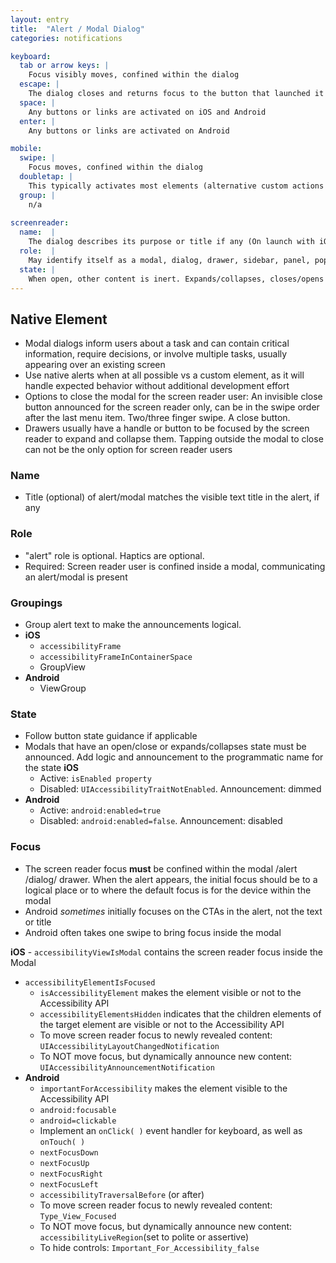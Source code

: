 ```yaml
---
layout: entry
title:  "Alert / Modal Dialog"
categories: notifications

keyboard:
  tab or arrow keys: |
    Focus visibly moves, confined within the dialog
  escape: |
    The dialog closes and returns focus to the button that launched it
  space: |
    Any buttons or links are activated on iOS and Android
  enter: |
    Any buttons or links are activated on Android

mobile:
  swipe: |
    Focus moves, confined within the dialog
  doubletap: |
    This typically activates most elements (alternative custom actions may be implemented)
  group: |
    n/a
    
screenreader:
  name:  |
    The dialog describes its purpose or title if any (On launch with iOS. Often with first swipe on Android or intial focus is on CTA)
  role:  |
    May identify itself as a modal, dialog, drawer, sidebar, panel, popover, menu or alert. Confining the user within the modal communicates the context to the screen reader user that there is a modal present
  state: |
    When open, other content is inert. Expands/collapses, closes/opens states are typically announced for a menu, drawer, sidebar, panel or popover
---
```



## Native Element

- Modal dialogs inform users about a task and can contain critical information, require decisions, or involve multiple tasks, usually appearing over an existing screen
- Use native alerts when at all possible vs a custom element, as it will handle expected behavior without additional development effort
- Options to close the modal for the screen reader user:  An invisible close button announced for the screen reader only, can be in the swipe order after the last menu item.  Two/three finger swipe.  A close button.
- Drawers usually have a handle or button to be focused by the screen reader to expand and collapse them. Tapping outside the modal to close can not be the only option for screen reader users

### Name

- Title (optional) of alert/modal matches the visible text title in the alert, if any

### Role

- "alert" role is optional. Haptics are optional.   
- Required: Screen reader user is confined inside a modal, communicating an alert/modal is present  
  

### Groupings

- Group alert text to make the announcements logical.
- **iOS**
  - `accessibilityFrame`
  - `accessibilityFrameInContainerSpace`
  - GroupView
- **Android**
  - ViewGroup

### State

- Follow button state guidance if applicable
- Modals that have an open/close or expands/collapses state must be announced. Add logic and announcement to the programmatic name for the state
 **iOS**
  - Active: `isEnabled property`
  - Disabled: `UIAccessibilityTraitNotEnabled`. Announcement: dimmed  
- **Android**  
  - Active: `android:enabled=true`
  - Disabled: `android:enabled=false`. Announcement: disabled

### Focus

- The screen reader focus **must** be confined within the modal /alert /dialog/ drawer. When the alert appears, the initial focus should be to a logical place or to where the default focus is for the device within the modal
- Android  _sometimes_  initially focuses on the CTAs in the alert, not the text or title
- Android often takes one swipe to bring focus inside the modal

 **iOS**
	- `accessibilityViewIsModal` contains the screen reader focus inside the Modal
  - `accessibilityElementIsFocused`  
	- `isAccessibilityElement` makes the element visible or not to the Accessibility API
	- `accessibilityElementsHidden` indicates that the children elements of the target element are visible or not to the Accessibility API
	- To move screen reader focus to newly revealed content: `UIAccessibilityLayoutChangedNotification`
	- To NOT move focus, but dynamically announce new content: `UIAccessibilityAnnouncementNotification`
- **Android**
	- `importantForAccessibility` makes the element visible to the Accessibility API
	- `android:focusable`
	- `android=clickable`
	- Implement an `onClick( )` event handler for keyboard, as well as `onTouch( )`
	- `nextFocusDown`
	- `nextFocusUp`
	- `nextFocusRight`
	- `nextFocusLeft`
	- `accessibilityTraversalBefore` (or after)
	- To move screen reader focus to newly revealed content: `Type_View_Focused`
	- To NOT move focus, but dynamically announce new content: `accessibilityLiveRegion`(set to polite or assertive)
	- To hide controls: `Important_For_Accessibility_false`
